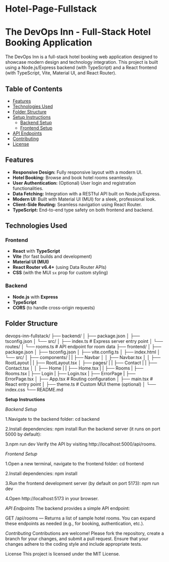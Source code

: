 # Hotel-Page-Fullstack

# The DevOps Inn - Full-Stack Hotel Booking Application

The DevOps Inn is a full-stack hotel booking web application designed to showcase modern design and technology integration. This project is built using a Node.js/Express backend (with TypeScript) and a React frontend (with TypeScript, Vite, Material UI, and React Router).

## Table of Contents

- [Features](#features)
- [Technologies Used](#technologies-used)
- [Folder Structure](#folder-structure)
- [Setup Instructions](#setup-instructions)
  - [Backend Setup](#backend-setup)
  - [Frontend Setup](#frontend-setup)
- [API Endpoints](#api-endpoints)
- [Contributing](#contributing)
- [License](#license)

## Features

- **Responsive Design:** Fully responsive layout with a modern UI.
- **Hotel Booking:** Browse and book hotel rooms seamlessly.
- **User Authentication:** (Optional) User login and registration functionalities.
- **Data Fetching:** Integration with a RESTful API built on Node.js/Express.
- **Modern UI:** Built with Material UI (MUI) for a sleek, professional look.
- **Client-Side Routing:** Seamless navigation using React Router.
- **TypeScript:** End-to-end type safety on both frontend and backend.

## Technologies Used

### Frontend
- **React** with **TypeScript**
- **Vite** (for fast builds and development)
- **Material UI (MUI)**
- **React Router v6.4+** (using Data Router APIs)
- **CSS** (with the MUI `sx` prop for custom styling)

### Backend
- **Node.js** with **Express**
- **TypeScript**
- **CORS** (to handle cross-origin requests)

## Folder Structure

devops-inn-fullstack/
├── backend/
│   ├── package.json
│   ├── tsconfig.json
│   └── src/
│       ├── index.ts           # Express server entry point
│       └── routes/
│           └── rooms.ts       # API endpoint for room data
├── frontend/
│   ├── package.json
│   ├── tsconfig.json
│   ├── vite.config.ts
│   ├── index.html
│   └── src/
│       ├── components/
|       |   ├── Navbar
│       │      ├── Navbar.tsx
│       │   ├── RootLayout
|       |      ├── RootLayout.tsx
│       ├── pages/
|       |      ├── Contact
|       |          ├── Contact.tsx
│       │      ├── Home
|       |          ├── Home.tsx
|       |      ├── Rooms
|                ├── Rooms.tsx
|              ├── Login
|                  ├── Login.tsx
|              ├── ErrorPage
|                  ├── ErrorPage.tsx
│       ├── App.tsx            # Routing configuration
│       ├── main.tsx           # React entry point
│       ├── theme.ts           # Custom MUI theme (optional)
│       └── index.css
└── README.md

**Setup Instructions**

_Backend Setup_

1.Navigate to the backend folder:
cd backend

2.Install dependencies:
npm install
Run the backend server (it runs on port 5000 by default):

3.npm run dev
Verify the API by visiting http://localhost:5000/api/rooms.


_Frontend Setup_

1.Open a new terminal, navigate to the frontend folder:
cd frontend

2.Install dependencies:
npm install

3.Run the frontend development server (by default on port 5173):
npm run dev

4.Open http://localhost:5173 in your browser.

_API Endpoints_
The backend provides a simple API endpoint:

GET /api/rooms — Returns a list of sample hotel rooms.
You can expand these endpoints as needed (e.g., for booking, authentication, etc.).

_Contributing_
Contributions are welcome! Please fork the repository, create a branch for your changes, and submit a pull request. Ensure that your changes adhere to the coding style and include appropriate tests.

License
This project is licensed under the MIT License.
